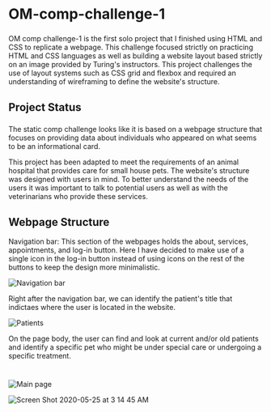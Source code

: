 # OM-comp-challenge-1
###
OM comp challenge-1 is the first solo project that I finished using HTML and CSS to replicate a webpage. This challenge focused strictly on practicing HTML and CSS languages as well as building a website layout based strictly on an image provided by Turing's instructors. This project challenges the use of layout systems such as CSS grid and flexbox and required an understanding of wireframing to define the website's structure. 

## Project Status
###
The static comp challenge looks like it is based on a webpage structure that focuses on providing data about individuals who appeared on what seems to be an informational card.

This project has been adapted to meet the requirements of an animal hospital that provides care for small house pets. The website's structure was designed with users in mind. To better understand the needs of the users it was  important to talk to potential users as well as with the veterinarians who provide these services.


## Webpage Structure

Navigation bar:
This section of the webpages holds the about, services, appointments, and log-in button. Here I have decided to make use of a single icon in the log-in button instead of using icons on the rest of the buttons to keep the design more minimalistic.

![Navigation bar](https://user-images.githubusercontent.com/56229864/82798059-410c4580-9e35-11ea-80e7-e81778af5fec.png)

Right after the navigation bar, we can identify the patient's title that indictaes where the user is located in the website.

![Patients](https://user-images.githubusercontent.com/56229864/82798234-7add4c00-9e35-11ea-9f66-9694475386b4.png)

On the page body, the user can find and look at current and/or old patients and identify a specific pet who might be under special care or undergoing a specific treatment.
#
![Main page](https://user-images.githubusercontent.com/56229864/82797390-4026e400-9e34-11ea-8993-37d211e7b074.png)


![Screen Shot 2020-05-25 at 3 14 45 AM](https://user-images.githubusercontent.com/56229864/82798573-ec1cff00-9e35-11ea-8261-a4ff494a58a2.png)
